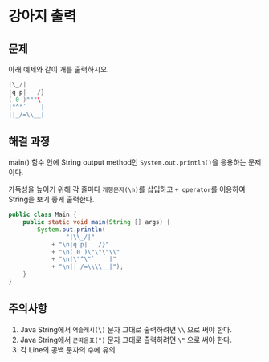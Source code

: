 # 강아지 출력
## 문제
아래 예제와 같이 개를 출력하시오.

```Java
|\_/|
|q p|   /}
( 0 )"""\
|"^"`    |
||_/=\\__|
```

## 해결 과정
main() 함수 안에 String output method인 `System.out.println()`을 응용하는 문제이다.

가독성을 높이기 위해 각 줄마다 `개행문자(\n)`를 삽입하고 `+ operator`를 이용하여 String을 보기 좋게 출력한다.

```Java
public class Main {
    public static void main(String [] args) {
        System.out.println(
                "|\\_/|"
            + "\n|q p|   /}"
            + "\n( 0 )\"\"\"\\"
            + "\n|\"^\"`    |"
            + "\n||_/=\\\\__|");
    }
}
```

## 주의사항
1. Java String에서 `역슬래시(\)` 문자 그대로 출력하려면 `\\` 으로 써야 한다.
2. Java String에서 `큰따옴표(")` 문자 그대로 출력하려면 `\"` 으로 써야 한다.
3. 각 Line의 공백 문자의 수에 유의